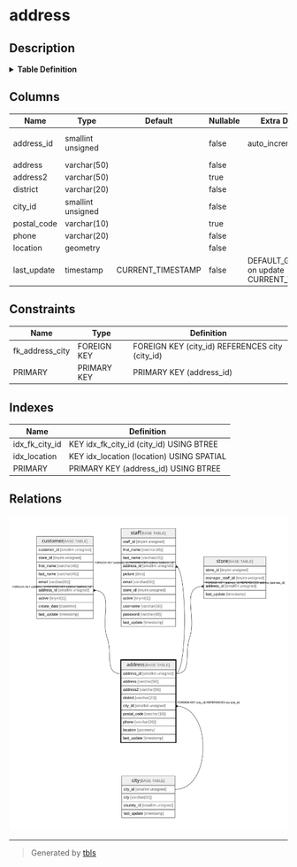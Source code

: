 # address

## Description

<details>
<summary><strong>Table Definition</strong></summary>

```sql
CREATE TABLE `address` (
  `address_id` smallint unsigned NOT NULL AUTO_INCREMENT,
  `address` varchar(50) NOT NULL,
  `address2` varchar(50) DEFAULT NULL,
  `district` varchar(20) NOT NULL,
  `city_id` smallint unsigned NOT NULL,
  `postal_code` varchar(10) DEFAULT NULL,
  `phone` varchar(20) NOT NULL,
  `location` geometry NOT NULL /*!80003 SRID 0 */,
  `last_update` timestamp NOT NULL DEFAULT CURRENT_TIMESTAMP ON UPDATE CURRENT_TIMESTAMP,
  PRIMARY KEY (`address_id`),
  KEY `idx_fk_city_id` (`city_id`),
  SPATIAL KEY `idx_location` (`location`),
  CONSTRAINT `fk_address_city` FOREIGN KEY (`city_id`) REFERENCES `city` (`city_id`) ON DELETE RESTRICT ON UPDATE CASCADE
) ENGINE=InnoDB AUTO_INCREMENT=[Redacted by tbls] DEFAULT CHARSET=utf8mb4 COLLATE=utf8mb4_0900_ai_ci
```

</details>

## Columns

| Name | Type | Default | Nullable | Extra Definition | Children | Parents | Comment |
| ---- | ---- | ------- | -------- | ---------------- | -------- | ------- | ------- |
| address_id | smallint unsigned |  | false | auto_increment | [customer](customer.md) [staff](staff.md) [store](store.md) |  |  |
| address | varchar(50) |  | false |  |  |  |  |
| address2 | varchar(50) |  | true |  |  |  |  |
| district | varchar(20) |  | false |  |  |  |  |
| city_id | smallint unsigned |  | false |  |  | [city](city.md) |  |
| postal_code | varchar(10) |  | true |  |  |  |  |
| phone | varchar(20) |  | false |  |  |  |  |
| location | geometry |  | false |  |  |  |  |
| last_update | timestamp | CURRENT_TIMESTAMP | false | DEFAULT_GENERATED on update CURRENT_TIMESTAMP |  |  |  |

## Constraints

| Name | Type | Definition |
| ---- | ---- | ---------- |
| fk_address_city | FOREIGN KEY | FOREIGN KEY (city_id) REFERENCES city (city_id) |
| PRIMARY | PRIMARY KEY | PRIMARY KEY (address_id) |

## Indexes

| Name | Definition |
| ---- | ---------- |
| idx_fk_city_id | KEY idx_fk_city_id (city_id) USING BTREE |
| idx_location | KEY idx_location (location) USING SPATIAL |
| PRIMARY | PRIMARY KEY (address_id) USING BTREE |

## Relations

![er](address.svg)

---

> Generated by [tbls](https://github.com/k1LoW/tbls)
